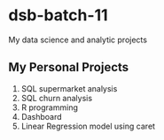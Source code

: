 # dsb-batch-11
My data science and analytic projects

## My Personal Projects 

1. SQL supermarket analysis
2. SQL churn analysis
3. R programming
4. Dashboard
5. Linear Regression model using caret 
